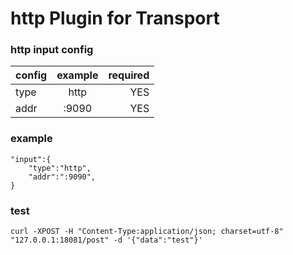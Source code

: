 # http Plugin for Transport


### http input config
| config        | example       | required|
| ------------- |:-------------:| -------:|
| type          | http          | YES |
| addr          | :9090         | YES |
### example
```
"input":{
    "type":"http",
    "addr":":9090",
}
```

### test
```
curl -XPOST -H "Content-Type:application/json; charset=utf-8" "127.0.0.1:18081/post" -d '{"data":"test"}'
```
